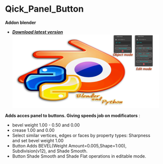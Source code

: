 # Qick_Panel_Button
**Addon blender**
* ***[Download latest version](https://github.com/Constantyn6487/Fast-Panel-Button/raw/main/Qick_Panel_Buttonv163.zip)***
![Header](Imag.png)

**Adds acces panel to buttons. Giving speeds job on modificators** :

* bevel weight 1.00 - 0.50 and 0.00
* crease 1.00 and 0.00
* Select similar vertices, edges or faces by property types: Sharpness and set bevel weight 1.00
* Button Adds BEVEL(Weight Amount=0.005,Shape=1:00), Subdivision(v12), and Shade Smooth.
* Button Shade Smooth and Shade Flat operations in editable mode.
